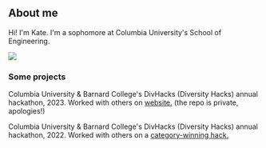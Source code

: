 ## About me
Hi! I'm Kate. I'm a sophomore at Columbia University's School of Engineering.

<img src="https://media.giphy.com/media/v1.Y2lkPTc5MGI3NjExbzV1NHJ2ZnB5OWNlcnU0cGhlYnJoN3EyYWhjbzc5Y3Q5Z2Y4eWY4ZCZlcD12MV9pbnRlcm5hbF9naWZfYnlfaWQmY3Q9Zw/sxtxMmbHzBYru/giphy.gif">

### Some projects
Columbia University & Barnard College's DivHacks (Diversity Hacks) annual hackathon, 2023. Worked with others on [website.](https://linktr.ee/columbiadivhacks) (the repo is private, apologies!)

Columbia University & Barnard College's DivHacks (Diversity Hacks) annual hackathon, 2022. Worked with others on a [category-winning hack.](https://devpost.com/software/environmentality)
